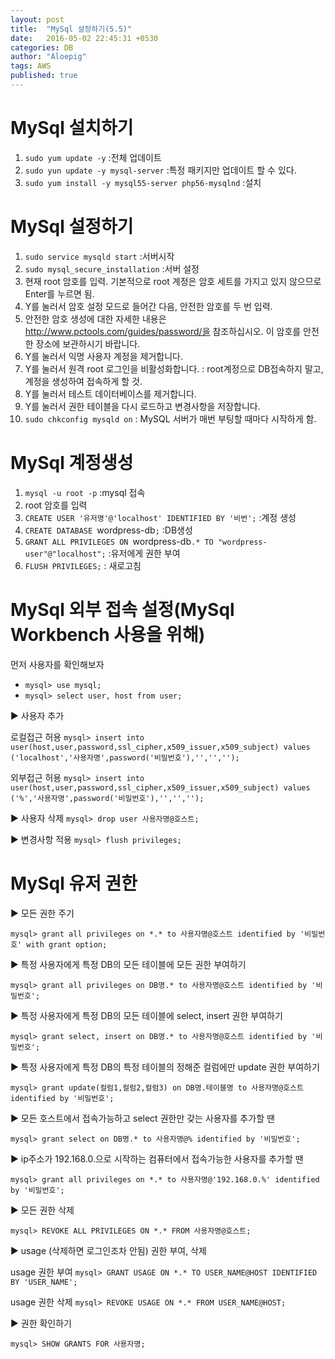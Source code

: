 ```yaml
---
layout: post
title:  "MySql 설정하기(5.5)"
date:   2016-05-02 22:45:31 +0530
categories: DB
author: "Aloepig"
tags: AWS
published: true
---
```

MySql 설치하기
==============
1. `sudo yum update -y` :전체 업데이트
2. `sudo yun update -y mysql-server` :특정 패키지만 업데이트 할 수 있다.
3. `sudo yum install -y mysql55-server php56-mysqlnd` :설치

MySql 설정하기
==============
1. `sudo service mysqld start` :서버시작
2. `sudo mysql_secure_installation` :서버 설정
3. 현재 root 암호를 입력. 기본적으로 root 계정은 암호 세트를 가지고 있지 않으므로 Enter를 누르면 됨.
4. Y를 눌러서 암호 설정 모드로 들어간 다음, 안전한 암호를 두 번 입력. 
5. 안전한 암호 생성에 대한 자세한 내용은 http://www.pctools.com/guides/password/을 참조하십시오. 이 암호를 안전한 장소에 보관하시기 바랍니다.
6. Y를 눌러서 익명 사용자 계정을 제거합니다.
7. Y를 눌러서 원격 root 로그인을 비활성화합니다. : root계정으로 DB접속하지 말고, 계정을 생성하여 접속하게 할 것.
8. Y를 눌러서 테스트 데이터베이스를 제거합니다.
9. Y를 눌러서 권한 테이블을 다시 로드하고 변경사항을 저장합니다.
10. `sudo chkconfig mysqld on` : MySQL 서버가 매번 부팅할 때마다 시작하게 함.

MySql 계정생성
==============
1. `mysql -u root -p` :mysql 접속
2. root 암호를 입력
3. `CREATE USER '유저명'@'localhost' IDENTIFIED BY '비번';` :계정 생성
4. `CREATE DATABASE `wordpress-db`;` :DB생성
5. `GRANT ALL PRIVILEGES ON `wordpress-db`.* TO "wordpress-user"@"localhost";` :유저에게 권한 부여
6. `FLUSH PRIVILEGES;` : 새로고침

MySql 외부 접속 설정(MySql Workbench 사용을 위해)
==============
먼저 사용자를 확인해보자
* `mysql> use mysql;`
* `mysql> select user, host from user;`

▶ 사용자 추가

로컬접근 허용
`mysql> insert into user(host,user,password,ssl_cipher,x509_issuer,x509_subject) values ('localhost','사용자명',password('비밀번호'),'','','');`

외부접근 허용
`mysql> insert into user(host,user,password,ssl_cipher,x509_issuer,x509_subject) values ('%','사용자명',password('비밀번호'),'','','');`

▶ 사용자 삭제
`mysql> drop user 사용자명@호스트;`

▶ 변경사항 적용
`mysql> flush privileges;`

MySql 유저 권한
===============
▶  모든 권한 주기

`mysql> grant all privileges on *.* to 사용자명@호스트 identified by '비밀번호' with grant option;`

▶ 특정 사용자에게 특정 DB의 모든 테이블에 모든 권한 부여하기

`mysql> grant all privileges on DB명.* to 사용자명@호스트 identified by '비밀번호';`

▶ 특정 사용자에게 특정 DB의 모든 테이블에 select, insert 권한 부여하기

`mysql> grant select, insert on DB명.* to 사용자명@호스트 identified by '비밀번호';`

▶ 특정 사용자에게 특정 DB의 특정 테이블의 정해준 컬럼에만 update 권한 부여하기

`mysql> grant update(컬럼1,컬럼2,컬럼3) on DB명.테이블명 to 사용자명@호스트 identified by '비밀번호';`

▶ 모든 호스트에서 접속가능하고 select 권한만 갖는 사용자를 추가할 땐

`mysql> grant select on DB명.* to 사용자명@% identified by '비밀번호';`

▶ ip주소가 192.168.0.으로 시작하는 컴퓨터에서 접속가능한 사용자를 추가할 땐

`mysql> grant all privileges on *.* to 사용자명@'192.168.0.%' identified by '비밀번호';`

▶ 모든 권한 삭제

`mysql> REVOKE ALL PRIVILEGES ON *.* FROM 사용자명@호스트;`

▶ usage (삭제하면 로그인조차 안됨) 권한 부여, 삭제

usage 권한 부여
`mysql> GRANT USAGE ON *.* TO USER_NAME@HOST IDENTIFIED BY 'USER_NAME';`

usage 권한 삭제
`mysql> REVOKE USAGE ON *.* FROM USER_NAME@HOST;`

▶ 권한 확인하기

`mysql> SHOW GRANTS FOR 사용자명;`
